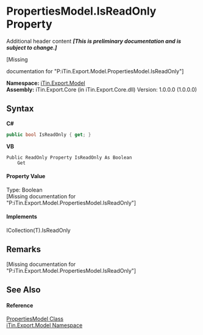 # PropertiesModel.IsReadOnly Property 
Additional header content _**\[This is preliminary documentation and is subject to change.\]**_

\[Missing <summary> documentation for "P:iTin.Export.Model.PropertiesModel.IsReadOnly"\]

**Namespace:**&nbsp;<a href="ef57ffcc-e95e-b212-5a46-9aa6f5a3511f">iTin.Export.Model</a><br />**Assembly:**&nbsp;iTin.Export.Core (in iTin.Export.Core.dll) Version: 1.0.0.0 (1.0.0.0)

## Syntax

**C#**<br />
``` C#
public bool IsReadOnly { get; }
```

**VB**<br />
``` VB
Public ReadOnly Property IsReadOnly As Boolean
	Get
```


#### Property Value
Type: Boolean<br />\[Missing <value> documentation for "P:iTin.Export.Model.PropertiesModel.IsReadOnly"\]

#### Implements
ICollection(T).IsReadOnly<br />

## Remarks
\[Missing <remarks> documentation for "P:iTin.Export.Model.PropertiesModel.IsReadOnly"\]

## See Also


#### Reference
<a href="b0b4af43-2796-737a-c6d3-c99da922e088">PropertiesModel Class</a><br /><a href="ef57ffcc-e95e-b212-5a46-9aa6f5a3511f">iTin.Export.Model Namespace</a><br />